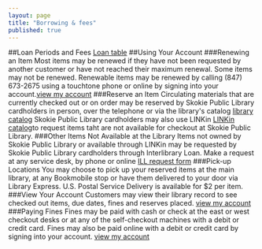 ```yaml
---
layout: page
title: "Borrowing & fees"
published: true
---
```


##Loan Periods and Fees
[Loan table]()
##Using Your Account 
###Renewing an Item
Most items may be renewed if they have not been requested by another customer or have not reached their maximum renewal. Some items may not be renewed. Renewable items may be renewed by calling (847) 673-2675 using a touchtone phone or online by signing into your account.[view my account]() 
###Reserve an Item
Circulating materials that are currently checked out or on order may be reserved by Skokie Public Library cardholders in person, over the telephone or via the library's catalog [library catalog]() Skokie Public Library cardholders may also use LINKin [LINKin catalog]()to request items taht are not available for checkout at Skokie Public Library.
###Other Items Not Available at the Library
Items not owned by Skokie Public Library or available through LINKin may be requested by Skokie Public Library cardholders through Interlibrary Loan. Make a request at any service desk, by phone or online [ILL request form]()
###Pick-up Locations
You may choose to pick up your reserved items at the main library, at any Bookmobile stop or have them delivered to your door via Library Express. U.S. Postal Service Delivery is available for $2 per item.
###View Your Account
Customers may view their library record to see checked out items, due dates, fines and reserves placed. [view my account]()
###Paying Fines 
Fines may be paid with cash or check at the east or west checkout desks or at any of the self-checkout machines with a debit or credit card. Fines may also be paid online with a debit or credit card by signing into your account. [view my account]()
